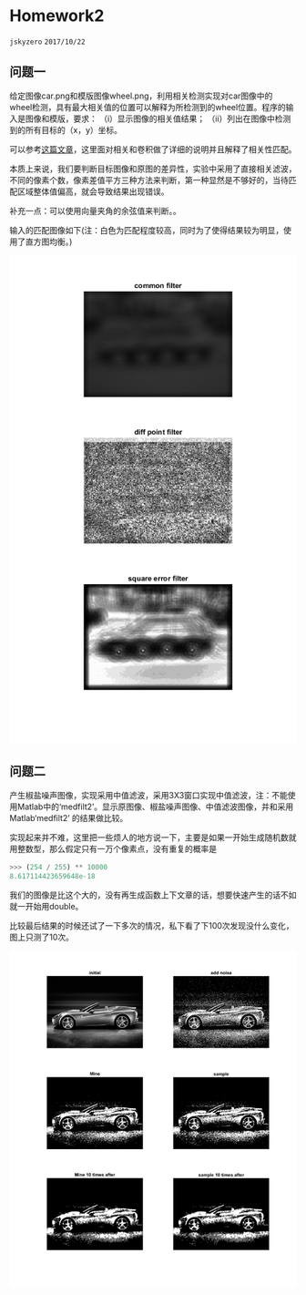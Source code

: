 # Homework2
`jskyzero` `2017/10/22`

## 问题一
给定图像car.png和模版图像wheel.png，利用相关检测实现对car图像中的 wheel检测，具有最大相关值的位置可以解释为所检测到的wheel位置。程序的输 入是图像和模版，要求： 
（i）显示图像的相关值结果；
（ii）列出在图像中检测到的所有目标的（x，y）坐标。

可以参考[这篇文章](http://www.cs.umd.edu/~djacobs/CMSC426/Convolution.pdf)，这里面对相关和卷积做了详细的说明并且解释了相关性匹配。

本质上来说，我们要判断目标图像和原图的差异性，实验中采用了直接相关滤波，不同的像素个数，像素差值平方三种方法来判断，第一种显然是不够好的，当待匹配区域整体值偏高，就会导致结果出现错误。

补充一点：可以使用向量夹角的余弦值来判断。。

输入的匹配图像如下(注：白色为匹配程度较高，同时为了使得结果较为明显，使用了直方图均衡。)

![输出1](./question1.png)

## 问题二

产生椒盐噪声图像，实现采用中值滤波，采用3X3窗口实现中值滤波，注：不能使用Matlab中的‘medfilt2’。显示原图像、椒盐噪声图像、中值滤波图像，并和采用Matlab‘medfilt2’ 的结果做比较。

实现起来并不难，这里把一些烦人的地方说一下，主要是如果一开始生成随机数就用整数型，那么假定只有一万个像素点，没有重复的概率是
```python
>>> (254 / 255) ** 10000
8.617114423659648e-18
```
我们的图像是比这个大的，没有再生成函数上下文章的话，想要快速产生的话不如就一开始用double。

比较最后结果的时候还试了一下多次的情况，私下看了下100次发现没什么变化，图上只测了10次。

![输出2](./question2.png)
